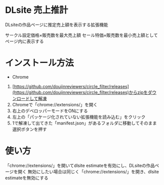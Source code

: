 # DLsite 売上推計

DLsiteの作品ページに推定売上額を表示する拡張機能

サークル設定価格×販売数を最大売上額
セール特価×販売数を最小売上額としてページ内に表示する

# インストール方法

- Chrome

1. [https://github.com/doujinreviewers/circle_filter/releases](https://github.com/doujinreviewers/circle_filter/releases)からzipをダウンロードして解凍
2. Chromeで「chrome://extensions/」を開く
3. 右上のデベロッパーモードをONにする
4. 左上の「パッケージ化されていない拡張機能を読み込む」をクリック
5. 1で解凍して出てきた「manifest.json」があるフォルダに移動してそのまま選択ボタンを押す

# 使い方

「chrome://extensions/」を開いてdlsite estimateを有効にし、DLsiteの作品ページを開く
無効にしたい場合は同じく「chrome://extensions/」を開き、dlsite estimateを無効にする